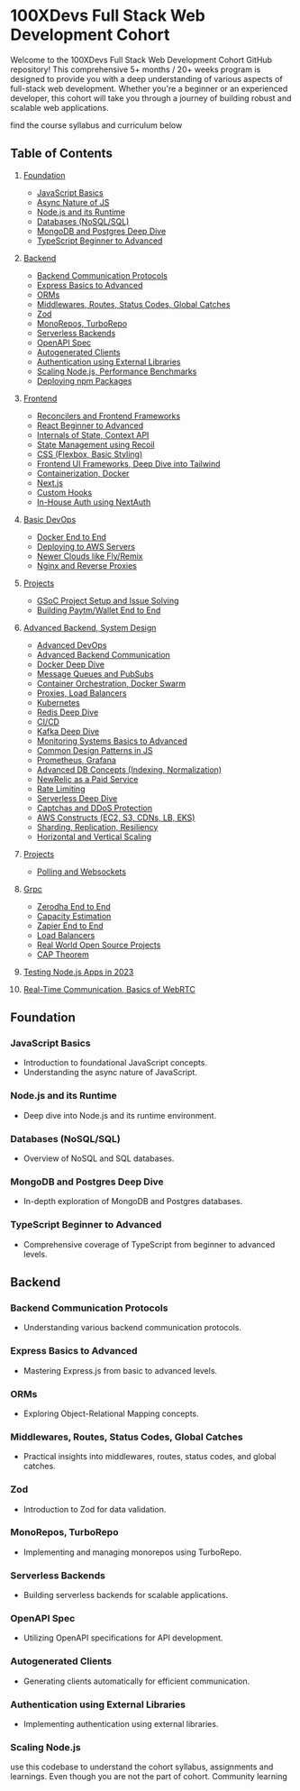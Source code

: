 # 100XDevs Full Stack Web Development Cohort

Welcome to the 100XDevs Full Stack Web Development Cohort GitHub repository! This comprehensive 5+ months / 20+ weeks program is designed to provide you with a deep understanding of various aspects of full-stack web development. Whether you're a beginner or an experienced developer, this cohort will take you through a journey of building robust and scalable web applications.

find the course syllabus and curriculum below

## Table of Contents
1. [Foundation](#foundation)
   - [JavaScript Basics](#javascript-basics)
   - [Async Nature of JS](#async-nature-of-js)
   - [Node.js and its Runtime](#nodejs-and-its-runtime)
   - [Databases (NoSQL/SQL)](#databases-nosqlsql)
   - [MongoDB and Postgres Deep Dive](#mongodb-and-postgres-deep-dive)
   - [TypeScript Beginner to Advanced](#typescript-beginner-to-advanced)
   
2. [Backend](#backend)
   - [Backend Communication Protocols](#backend-communication-protocols)
   - [Express Basics to Advanced](#express-basics-to-advanced)
   - [ORMs](#orms)
   - [Middlewares, Routes, Status Codes, Global Catches](#middlewares-routes-status-codes-global-catches)
   - [Zod](#zod)
   - [MonoRepos, TurboRepo](#monorepos-turborepo)
   - [Serverless Backends](#serverless-backends)
   - [OpenAPI Spec](#openapi-spec)
   - [Autogenerated Clients](#autogenerated-clients)
   - [Authentication using External Libraries](#authentication-using-external-libraries)
   - [Scaling Node.js, Performance Benchmarks](#scaling-nodejs-performance-benchmarks)
   - [Deploying npm Packages](#deploying-npm-packages)

3. [Frontend](#frontend)
   - [Reconcilers and Frontend Frameworks](#reconcilers-and-frontend-frameworks)
   - [React Beginner to Advanced](#react-beginner-to-advanced)
   - [Internals of State, Context API](#internals-of-state-context-api)
   - [State Management using Recoil](#state-management-using-recoil)
   - [CSS (Flexbox, Basic Styling)](#css-flexbox-basic-styling)
   - [Frontend UI Frameworks, Deep Dive into Tailwind](#frontend-ui-frameworks-deep-dive-into-tailwind)
   - [Containerization, Docker](#containerization-docker)
   - [Next.js](#nextjs)
   - [Custom Hooks](#custom-hooks)
   - [In-House Auth using NextAuth](#in-house-auth-using-nextauth)

4. [Basic DevOps](#basic-devops)
   - [Docker End to End](#docker-end-to-end)
   - [Deploying to AWS Servers](#deploying-to-aws-servers)
   - [Newer Clouds like Fly/Remix](#newer-clouds-like-flyremix)
   - [Nginx and Reverse Proxies](#nginx-and-reverse-proxies)

5. [Projects](#projects)
   - [GSoC Project Setup and Issue Solving](#gsoc-project-setup-and-issue-solving)
   - [Building Paytm/Wallet End to End](#building-paytmwallet-end-to-end)

6. [Advanced Backend, System Design](#advanced-backend-system-design)
   - [Advanced DevOps](#advanced-devops)
   - [Advanced Backend Communication](#advanced-backend-communication)
   - [Docker Deep Dive](#docker-deep-dive)
   - [Message Queues and PubSubs](#message-queues-and-pubsubs)
   - [Container Orchestration, Docker Swarm](#container-orchestration-docker-swarm)
   - [Proxies, Load Balancers](#proxies-load-balancers)
   - [Kubernetes](#kubernetes)
   - [Redis Deep Dive](#redis-deep-dive)
   - [CI/CD](#cicd)
   - [Kafka Deep Dive](#kafka-deep-dive)
   - [Monitoring Systems Basics to Advanced](#monitoring-systems-basics-to-advanced)
   - [Common Design Patterns in JS](#common-design-patterns-in-js)
   - [Prometheus, Grafana](#prometheus-grafana)
   - [Advanced DB Concepts (Indexing, Normalization)](#advanced-db-concepts-indexing-normalization)
   - [NewRelic as a Paid Service](#newrelic-as-a-paid-service)
   - [Rate Limiting](#rate-limiting)
   - [Serverless Deep Dive](#serverless-deep-dive)
   - [Captchas and DDoS Protection](#captchas-and-ddos-protection)
   - [AWS Constructs (EC2, S3, CDNs, LB, EKS)](#aws-constructs-ec2-s3-cdns-lb-eks)
   - [Sharding, Replication, Resiliency](#sharding-replication-resiliency)
   - [Horizontal and Vertical Scaling](#horizontal-and-vertical-scaling)

7. [Projects](#projects)
   - [Polling and Websockets](#polling-and-websockets)

8. [Grpc](#grpc)
   - [Zerodha End to End](#zerodha-end-to-end)
   - [Capacity Estimation](#capacity-estimation)
   - [Zapier End to End](#zapier-end-to-end)
   - [Load Balancers](#load-balancers)
   - [Real World Open Source Projects](#real-world-open-source-projects)
   - [CAP Theorem](#cap-theorem)

9. [Testing Node.js Apps in 2023](#testing-nodejs-apps-in-2023)

10. [Real-Time Communication, Basics of WebRTC](#real-time-communication-basics-of-webrtc)

## Foundation

### JavaScript Basics
- Introduction to foundational JavaScript concepts.
- Understanding the async nature of JavaScript.

### Node.js and its Runtime
- Deep dive into Node.js and its runtime environment.

### Databases (NoSQL/SQL)
- Overview of NoSQL and SQL databases.

### MongoDB and Postgres Deep Dive
- In-depth exploration of MongoDB and Postgres databases.

### TypeScript Beginner to Advanced
- Comprehensive coverage of TypeScript from beginner to advanced levels.

## Backend

### Backend Communication Protocols
- Understanding various backend communication protocols.

### Express Basics to Advanced
- Mastering Express.js from basic to advanced levels.

### ORMs
- Exploring Object-Relational Mapping concepts.

### Middlewares, Routes, Status Codes, Global Catches
- Practical insights into middlewares, routes, status codes, and global catches.

### Zod
- Introduction to Zod for data validation.

### MonoRepos, TurboRepo
- Implementing and managing monorepos using TurboRepo.

### Serverless Backends
- Building serverless backends for scalable applications.

### OpenAPI Spec
- Utilizing OpenAPI specifications for API development.

### Autogenerated Clients
- Generating clients automatically for efficient communication.

### Authentication using External Libraries
- Implementing authentication using external libraries.

### Scaling Node.js

use this codebase to understand the cohort syllabus, assignments and learnings. Even though you are not the part of cohort.
Community learning
